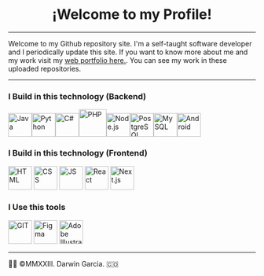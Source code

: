 # <h1 align="center"> ¡Welcome to my Profile! </h1>
- - - 
Welcome to my Github repository site. I'm a self-taught software developer and I periodically update this site. If you want to know more about me and my work visit my <a href="about:blank">web portfolio here.</a>. You can see my work in these uploaded repositories.

- - -
### I Build in this technology (Backend)
<img src="https://upload.wikimedia.org/wikipedia/fr/2/2e/Java_Logo.svg" width="48" height="48" alt="Java"/><img src="https://upload.wikimedia.org/wikipedia/commons/c/c3/Python-logo-notext.svg" width="48" height="48" alt="Python"/><img src="https://cdn.cdnlogo.com/logos/c/27/c.svg" width="48" height="48" alt="C#"/><img src="https://upload.wikimedia.org/wikipedia/commons/2/27/PHP-logo.svg" class="center" width="56" height="56" alt="PHP"/><img src="https://cdn.cdnlogo.com/logos/n/94/nodejs-icon.svg" width="48" height="48" alt="Node.js"/><img src="https://upload.wikimedia.org/wikipedia/commons/2/29/Postgresql_elephant.svg" width="48" height="48" alt="PostgreSQL"/><img src="https://cdn.cdnlogo.com/logos/m/78/mysql.svg" width="48" height="48" alt="MySQL"/><img src="https://cdn.cdnlogo.com/logos/a/92/android.svg" width="48" height="48" alt="Android"/> 

### I Build in this technology (Frontend)
<img src="https://www.w3.org/html/logo/downloads/HTML5_Badge.svg" width="48" height="48" alt="HTML"/> <img src="https://upload.wikimedia.org/wikipedia/commons/6/62/CSS3_logo.svg" width="48" height="48" alt="CSS"/> <img src="https://upload.wikimedia.org/wikipedia/commons/9/99/Unofficial_JavaScript_logo_2.svg" width="48" height="48" alt="JS"/> <img src="https://upload.wikimedia.org/wikipedia/commons/a/a7/React-icon.svg" width="48" height="48" alt="React"/> <img src="https://cdn.worldvectorlogo.com/logos/next-js.svg" width="48" height="48" alt="Next.js"/>

### I Use this tools
<img src="https://upload.wikimedia.org/wikipedia/commons/3/3f/Git_icon.svg" width="48" height="48" alt="GIT"/> <img src="https://cdn.cdnlogo.com/logos/f/43/figma.svg" width="48" height="48" alt="Figma"/> <img src="https://upload.wikimedia.org/wikipedia/commons/f/fb/Adobe_Illustrator_CC_icon.svg" width="48" height="48" alt="Adobe Illustrator"/>

- - -
👨‍💻 ©MMXXIII. Darwin Garcia. 🇨🇴
